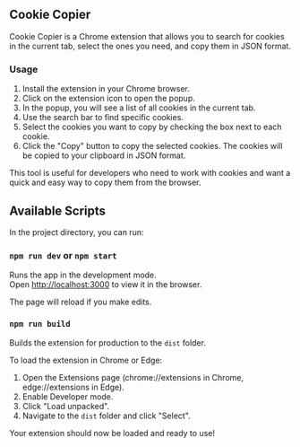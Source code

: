 ## Cookie Copier

Cookie Copier is a Chrome extension that allows you to search for cookies in the current tab, select the ones you need, and copy them in JSON format.

### Usage

1. Install the extension in your Chrome browser.
2. Click on the extension icon to open the popup.
3. In the popup, you will see a list of all cookies in the current tab.
4. Use the search bar to find specific cookies.
5. Select the cookies you want to copy by checking the box next to each cookie.
6. Click the "Copy" button to copy the selected cookies. The cookies will be copied to your clipboard in JSON format.

This tool is useful for developers who need to work with cookies and want a quick and easy way to copy them from the browser.

## Available Scripts

In the project directory, you can run:

### `npm run dev` or `npm start`

Runs the app in the development mode.<br>
Open [http://localhost:3000](http://localhost:3000) to view it in the browser.

The page will reload if you make edits.<br>

### `npm run build`

Builds the extension for production to the `dist` folder.<br>

To load the extension in Chrome or Edge:

1. Open the Extensions page (chrome://extensions in Chrome, edge://extensions in Edge).
2. Enable Developer mode.
3. Click "Load unpacked".
4. Navigate to the `dist` folder and click "Select".

Your extension should now be loaded and ready to use!

